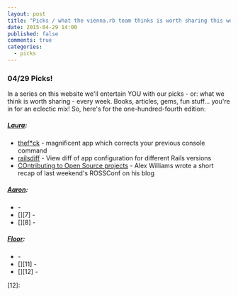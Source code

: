 ```yaml
---
layout: post
title: "Picks / what the vienna.rb team thinks is worth sharing this week"
date: 2015-04-29 14:00
published: false
comments: true
categories:
  - picks
---
```


### 04/29 Picks!

In a series on this website we'll entertain YOU with our picks - or: what we think is worth sharing - every week.
Books, articles, gems, fun stuff... you're in for an eclectic mix! So, here's for the one-hundred-fourth edition:

##### [Laura][1]:
- [thef*ck][2] - magnificent app which corrects your previous console command
- [railsdiff][3] - View diff of app configuration for different Rails versions
- [COntributing to Open Source projects][4] - Alex Williams wrote a short recap of last weekend's ROSSConf on his blog

##### [Aaron][5]:
- [][6] - 
- [][7] - 
- [][8] - 


##### [Floor][9]:
- [][10] - 
- [][11] - 
- [][12] - 


[1]: http://www.twitter.com/alicetragedy
[2]: https://github.com/nvbn/thefuck
[3]: http://railsdiff.org
[4]: http://alexwllms.com/general/'open/source'/conferences/2015/04/26/contributing-to-open-source-projects.html
[5]: http://www.twitter.com/mraaroncruz
[6]: 
[7]: 
[9]: http://www.twitter.com/floordrees
[10]: 
[11]: 
[12]: 
